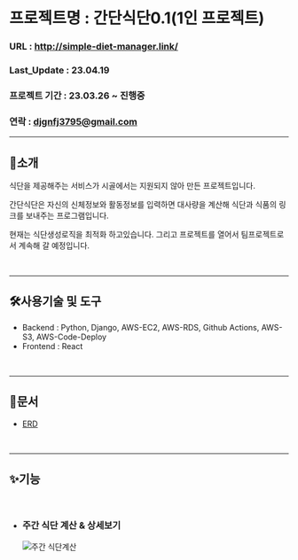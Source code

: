 # 프로젝트명 : 간단식단0.1(1인 프로젝트)

### URL : http://simple-diet-manager.link/
### Last_Update : 23.04.19
### 프로젝트 기간 : 23.03.26 ~ 진행중
### 연락 : djgnfj3795@gmail.com

---

## 🍱소개

식단을 제공해주는 서비스가 시골에서는 지원되지 않아 만든 프로젝트입니다.  

간단식단은 자신의 신체정보와 활동정보를 입력하면 대사량을 계산해 식단과 식품의 링크를 보내주는 프로그램입니다.

현재는 식단생성로직을 최적화 하고있습니다.
그리고 프로젝트를 열어서 팀프로젝트로서 계속해 갈 예정입니다.

<br>

---

## 🛠사용기술 및 도구
- Backend : Python, Django, AWS-EC2, AWS-RDS, Github Actions, AWS-S3, AWS-Code-Deploy
- Frontend : React

<br />

---

## 📕문서

- [ERD](https://www.erdcloud.com/d/GmfhrsMQXPcgXhcai)


<br />

---

## ✨기능
<br />

- ### 주간 식단 계산 & 상세보기

    ![주간 식단계산](https://user-images.githubusercontent.com/72533187/232237537-320a2ef1-012f-4d79-bd0f-5bdd9730339a.gif)
<br />

